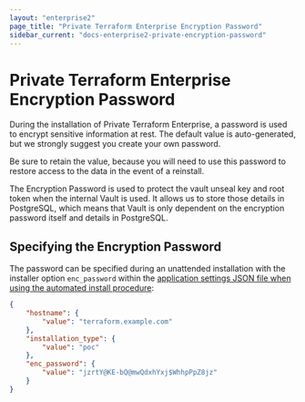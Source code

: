 ```yaml
---
layout: "enterprise2"
page_title: "Private Terraform Enterprise Encryption Password"
sidebar_current: "docs-enterprise2-private-encryption-password"
---
```


# Private Terraform Enterprise Encryption Password

During the installation of Private Terraform Enterprise,
a password is used to encrypt sensitive information at
rest. The default value is auto-generated, but we
strongly suggest you create your own password.

Be sure to retain the value, because you will need
to use this password to restore access to the data
in the event of a reinstall.

The Encryption Password is used to protect the vault unseal
key and root token when the internal Vault is used.
It allows us to store those details in PostgreSQL,
which means that Vault is only dependent on the
encryption password itself and details in PostgreSQL.

## Specifying the Encryption Password

The password can be specified during an unattended
installation with the installer option `enc_password`
within the [application settings JSON file when
using the automated install procedure](/docs/enterprise/private/automating-the-installer.html#available-settings):

```json
{
    "hostname": {
        "value": "terraform.example.com"
    },
    "installation_type": {
        "value": "poc"
    },
    "enc_password": {
        "value": "jzrtY@KE-bQ@mwQdxhYxj$WhhpPpZ8jz"
    }
}
```
